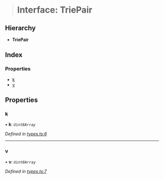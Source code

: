 > # Interface: TriePair

## Hierarchy

* **TriePair**

## Index

### Properties

* [k](_types_.triepair.md#k)
* [v](_types_.triepair.md#v)

## Properties

###  k

• **k**: *`Uint8Array`*

*Defined in [types.ts:6](https://github.com/polkadot-js/common/blob/aab3ed5/packages/trie-hash/src/types.ts#L6)*

___

###  v

• **v**: *`Uint8Array`*

*Defined in [types.ts:7](https://github.com/polkadot-js/common/blob/aab3ed5/packages/trie-hash/src/types.ts#L7)*